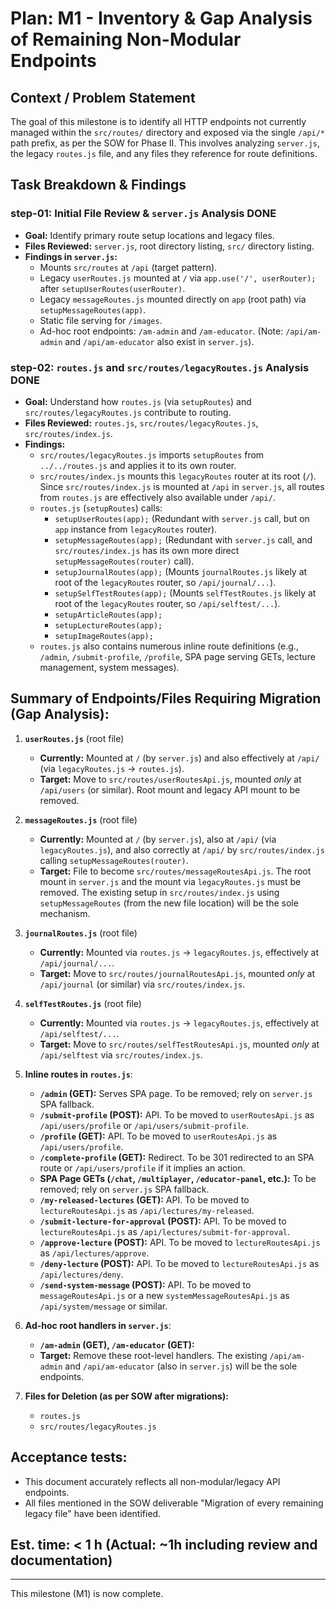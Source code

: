 # Plan: M1 - Inventory & Gap Analysis of Remaining Non-Modular Endpoints

## Context / Problem Statement
The goal of this milestone is to identify all HTTP endpoints not currently managed within the `src/routes/` directory and exposed via the single `/api/*` path prefix, as per the SOW for Phase II. This involves analyzing `server.js`, the legacy `routes.js` file, and any files they reference for route definitions.

## Task Breakdown & Findings

### step-01: Initial File Review & `server.js` Analysis **DONE**
- **Goal:** Identify primary route setup locations and legacy files.
- **Files Reviewed:** `server.js`, root directory listing, `src/` directory listing.
- **Findings in `server.js`:**
    - Mounts `src/routes` at `/api` (target pattern).
    - Legacy `userRoutes.js` mounted at `/` via `app.use('/', userRouter);` after `setupUserRoutes(userRouter)`.
    - Legacy `messageRoutes.js` mounted directly on `app` (root path) via `setupMessageRoutes(app)`.
    - Static file serving for `/images`.
    - Ad-hoc root endpoints: `/am-admin` and `/am-educator`. (Note: `/api/am-admin` and `/api/am-educator` also exist in `server.js`).

### step-02: `routes.js` and `src/routes/legacyRoutes.js` Analysis **DONE**
- **Goal:** Understand how `routes.js` (via `setupRoutes`) and `src/routes/legacyRoutes.js` contribute to routing.
- **Files Reviewed:** `routes.js`, `src/routes/legacyRoutes.js`, `src/routes/index.js`.
- **Findings:**
    - `src/routes/legacyRoutes.js` imports `setupRoutes` from `../../routes.js` and applies it to its own router.
    - `src/routes/index.js` mounts this `legacyRoutes` router at its root (`/`). Since `src/routes/index.js` is mounted at `/api` in `server.js`, all routes from `routes.js` are effectively also available under `/api/`.
    - `routes.js` (`setupRoutes`) calls:
        - `setupUserRoutes(app);` (Redundant with `server.js` call, but on `app` instance from `legacyRoutes` router).
        - `setupMessageRoutes(app);` (Redundant with `server.js` call, and `src/routes/index.js` has its own more direct `setupMessageRoutes(router)` call).
        - `setupJournalRoutes(app);` (Mounts `journalRoutes.js` likely at root of the `legacyRoutes` router, so `/api/journal/...`).
        - `setupSelfTestRoutes(app);` (Mounts `selfTestRoutes.js` likely at root of the `legacyRoutes` router, so `/api/selftest/...`).
        - `setupArticleRoutes(app);`
        - `setupLectureRoutes(app);`
        - `setupImageRoutes(app);`
    - `routes.js` also contains numerous inline route definitions (e.g., `/admin`, `/submit-profile`, `/profile`, SPA page serving GETs, lecture management, system messages).

## Summary of Endpoints/Files Requiring Migration (Gap Analysis):

1.  **`userRoutes.js`** (root file)
    *   **Currently:** Mounted at `/` (by `server.js`) and also effectively at `/api/` (via `legacyRoutes.js` -> `routes.js`).
    *   **Target:** Move to `src/routes/userRoutesApi.js`, mounted *only* at `/api/users` (or similar). Root mount and legacy API mount to be removed.

2.  **`messageRoutes.js`** (root file)
    *   **Currently:** Mounted at `/` (by `server.js`), also at `/api/` (via `legacyRoutes.js`), and also correctly at `/api/` by `src/routes/index.js` calling `setupMessageRoutes(router)`.
    *   **Target:** File to become `src/routes/messageRoutesApi.js`. The root mount in `server.js` and the mount via `legacyRoutes.js` must be removed. The existing setup in `src/routes/index.js` using `setupMessageRoutes` (from the new file location) will be the sole mechanism.

3.  **`journalRoutes.js`** (root file)
    *   **Currently:** Mounted via `routes.js` -> `legacyRoutes.js`, effectively at `/api/journal/...`.
    *   **Target:** Move to `src/routes/journalRoutesApi.js`, mounted *only* at `/api/journal` (or similar) via `src/routes/index.js`.

4.  **`selfTestRoutes.js`** (root file)
    *   **Currently:** Mounted via `routes.js` -> `legacyRoutes.js`, effectively at `/api/selftest/...`.
    *   **Target:** Move to `src/routes/selfTestRoutesApi.js`, mounted *only* at `/api/selftest` via `src/routes/index.js`.

5.  **Inline routes in `routes.js`**:
    *   **`/admin` (GET):** Serves SPA page. To be removed; rely on `server.js` SPA fallback.
    *   **`/submit-profile` (POST):** API. To be moved to `userRoutesApi.js` as `/api/users/profile` or `/api/users/submit-profile`.
    *   **`/profile` (GET):** API. To be moved to `userRoutesApi.js` as `/api/users/profile`.
    *   **`/complete-profile` (GET):** Redirect. To be 301 redirected to an SPA route or `/api/users/profile` if it implies an action.
    *   **SPA Page GETs (`/chat`, `/multiplayer`, `/educator-panel`, etc.):** To be removed; rely on `server.js` SPA fallback.
    *   **`/my-released-lectures` (GET):** API. To be moved to `lectureRoutesApi.js` as `/api/lectures/my-released`.
    *   **`/submit-lecture-for-approval` (POST):** API. To be moved to `lectureRoutesApi.js` as `/api/lectures/submit-for-approval`.
    *   **`/approve-lecture` (POST):** API. To be moved to `lectureRoutesApi.js` as `/api/lectures/approve`.
    *   **`/deny-lecture` (POST):** API. To be moved to `lectureRoutesApi.js` as `/api/lectures/deny`.
    *   **`/send-system-message` (POST):** API. To be moved to `messageRoutesApi.js` or a new `systemMessageRoutesApi.js` as `/api/system/message` or similar.

6.  **Ad-hoc root handlers in `server.js`**:
    *   **`/am-admin` (GET), `/am-educator` (GET):**
    *   **Target:** Remove these root-level handlers. The existing `/api/am-admin` and `/api/am-educator` (also in `server.js`) will be the sole endpoints.

7.  **Files for Deletion (as per SOW after migrations):**
    *   `routes.js`
    *   `src/routes/legacyRoutes.js`

## Acceptance tests:
- This document accurately reflects all non-modular/legacy API endpoints.
- All files mentioned in the SOW deliverable "Migration of every remaining legacy file" have been identified.

## Est. time: < 1 h (Actual: ~1h including review and documentation)

---
This milestone (M1) is now complete. 